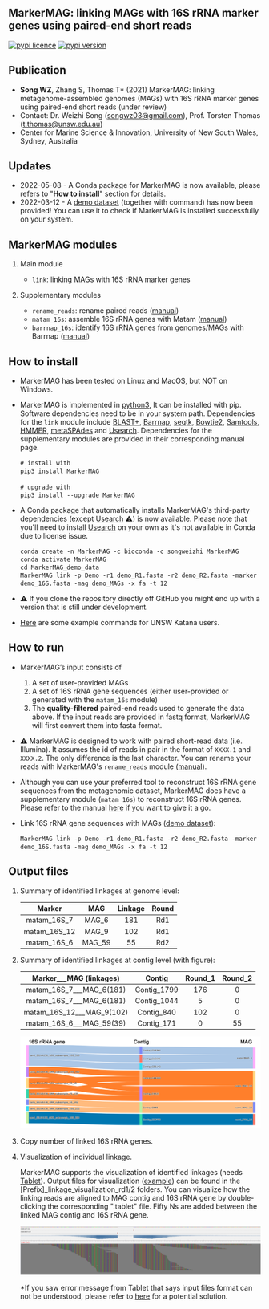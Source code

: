 
## MarkerMAG: linking MAGs with 16S rRNA marker genes using paired-end short reads

[![pypi licence](https://img.shields.io/pypi/l/MarkerMAG.svg)](https://opensource.org/licenses/gpl-3.0.html)
[![pypi version](https://img.shields.io/pypi/v/MarkerMAG.svg)](https://pypi.python.org/pypi/MarkerMAG) 


Publication
---

+ **Song WZ**, Zhang S, Thomas T* (2021) MarkerMAG: linking metagenome-assembled genomes (MAGs) with 16S rRNA marker genes using paired-end short reads (under review)
+ Contact: Dr. Weizhi Song (songwz03@gmail.com), Prof. Torsten Thomas (t.thomas@unsw.edu.au)
+ Center for Marine Science & Innovation, University of New South Wales, Sydney, Australia


Updates
---

+ 2022-05-08 - A Conda package for MarkerMAG is now available, please refers to "**How to install**" section for details.
+ 2022-03-12 - A [demo dataset](https://doi.org/10.5281/zenodo.6466784) (together with command) has now been provided! You can use it to check if MarkerMAG is installed successfully on your system.


MarkerMAG modules
---

1. Main module

    + `link`: linking MAGs with 16S rRNA marker genes
    
1. Supplementary modules

    + `rename_reads`: rename paired reads ([manual](doc/README_rename_reads.md))
    + `matam_16s`: assemble 16S rRNA genes with Matam ([manual](doc/README_matam_16s.md))
    + `barrnap_16s`: identify 16S rRNA genes from genomes/MAGs with Barrnap ([manual](doc/README_barrnap_16s.md))


How to install
---

+ MarkerMAG has been tested on Linux and MacOS, but NOT on Windows.

+ MarkerMAG is implemented in [python3](https://www.python.org), It can be installed with pip. 
  Software dependencies need to be in your system path. 
  Dependencies for the `link` module include 
  [BLAST+](https://blast.ncbi.nlm.nih.gov/Blast.cgi?PAGE_TYPE=BlastDocs&DOC_TYPE=Download), 
  [Barrnap](https://github.com/tseemann/barrnap), 
  [seqtk](https://github.com/lh3/seqtk), 
  [Bowtie2](http://bowtie-bio.sourceforge.net/bowtie2/index.shtml), 
  [Samtools](http://www.htslib.org), 
  [HMMER](http://hmmer.org), 
  [metaSPAdes](https://cab.spbu.ru/software/meta-spades/) and 
  [Usearch](https://www.drive5.com/usearch/).
  Dependencies for the supplementary modules are provided in their corresponding manual page.
  
      # install with 
      pip3 install MarkerMAG
        
      # upgrade with 
      pip3 install --upgrade MarkerMAG

+ A Conda package that automatically installs MarkerMAG's third-party dependencies (except [Usearch](https://www.drive5.com/usearch/) :warning:) is now available. 
  Please note that you'll need to install [Usearch](https://www.drive5.com/usearch/) on your own as it's not available in Conda due to license issue.

      conda create -n MarkerMAG -c bioconda -c songweizhi MarkerMAG
      conda activate MarkerMAG
      cd MarkerMAG_demo_data
      MarkerMAG link -p Demo -r1 demo_R1.fasta -r2 demo_R2.fasta -marker demo_16S.fasta -mag demo_MAGs -x fa -t 12

+ :warning: If you clone the repository directly off GitHub you might end up with a version that is still under development.

+ [Here](doc/README_example_cmds.md) are some example commands for UNSW Katana users.


How to run
---

+ MarkerMAG’s input consists of 
   1. A set of user-provided MAGs
   2. A set of 16S rRNA gene sequences (either user-provided or generated with the `matam_16s` module) 
   3. The **quality-filtered** paired-end reads used to generate the data above. 
      If the input reads are provided in fastq format, MarkerMAG will first convert them into fasta format.
   
+ :warning: MarkerMAG is designed to work with paired short-read data (i.e. Illumina). It assumes the id of reads in pair in the format of `XXXX.1` and `XXXX.2`. The only difference is the last character.
   You can rename your reads with MarkerMAG's `rename_reads` module ([manual](doc/README_rename_reads.md)). 

+ Although you can use your preferred tool to reconstruct 16S rRNA gene sequences from the metagenomic dataset, 
   MarkerMAG does have a supplementary module (`matam_16s`) to reconstruct 16S rRNA genes. 
   Please refer to the manual [here](doc/README_matam_16s.md) if you want to give it a go.

+ Link 16S rRNA gene sequences with MAGs ([demo dataset](https://doi.org/10.5281/zenodo.6466784)): 

      MarkerMAG link -p Demo -r1 demo_R1.fasta -r2 demo_R2.fasta -marker demo_16S.fasta -mag demo_MAGs -x fa -t 12


Output files
---

1. Summary of identified linkages at genome level:

    | Marker | MAG | Linkage | Round |
    |:---:|:---:|:---:|:---:|
    | matam_16S_7   | MAG_6 | 181| Rd1 |
    | matam_16S_12  | MAG_9 | 102| Rd1 |
    | matam_16S_6   | MAG_59| 55 | Rd2 |

2. Summary of identified linkages at contig level (with figure):

    |Marker___MAG (linkages)	|Contig	        |Round_1	|Round_2	|
    |:---:|:---:|:---:|:---:|
    |matam_16S_7___MAG_6(181)	            |Contig_1799	|176	    |0          |
    |matam_16S_7___MAG_6(181)	            |Contig_1044	|5	        |0          |
    |matam_16S_12___MAG_9(102)	            |Contig_840	    |102	    |0          |
    |matam_16S_6___MAG_59(39)	            |Contig_171	    |0	        |55         |

   ![linkages](doc/images/linkages_plot_2.png)

3. Copy number of linked 16S rRNA genes.


4. Visualization of individual linkage.
  
   MarkerMAG supports the visualization of identified linkages (needs [Tablet](https://ics.hutton.ac.uk/tablet/)). 
   Output files for visualization ([example](doc/vis_folder)) can be found in the [Prefix]_linkage_visualization_rd1/2 folders. 
   You can visualize how the linking reads are aligned to MAG contig and 16S rRNA gene by double-clicking the corresponding ".tablet" file. 
   Fifty Ns are added between the linked MAG contig and 16S rRNA gene.
 
   ![linkages](doc/images/linking_reads.png)
 
   *If you saw error message from Tablet that says input files format can not be understood, 
   please refer to [here](https://github.com/cropgeeks/tablet/issues/15) for a potential solution.

